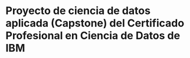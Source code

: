 # Proyecto de ciencia de datos aplicada (Capstone) del Certificado Profesional en Ciencia de Datos de IBM

